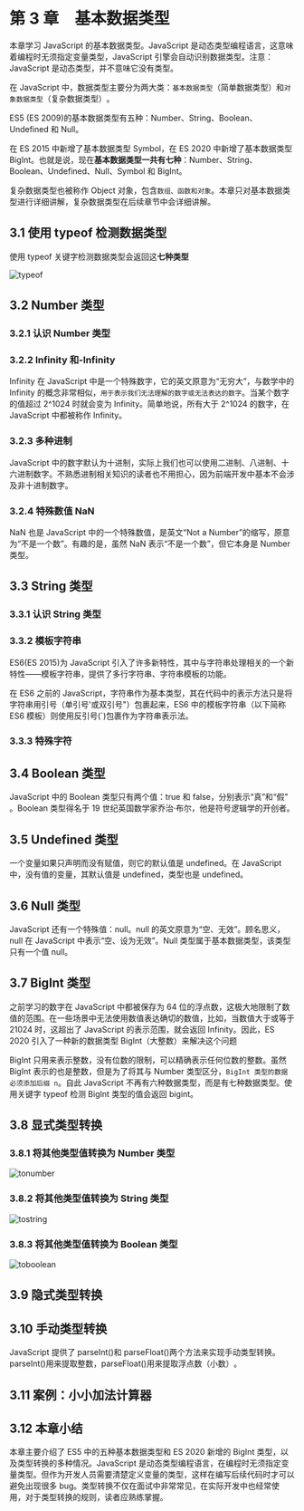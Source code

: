 # 第 3 章　基本数据类型

本章学习 JavaScript 的基本数据类型。JavaScript 是动态类型编程语言，这意味着编程时无须指定变量类型，JavaScript 引擎会自动识别数据类型。注意：JavaScript 是动态类型，并不意味它没有类型。

在 JavaScript 中，数据类型主要分为两大类：`基本数据类型`（简单数据类型）和`对象数据类型`（复杂数据类型）​。

ES5 (ES 2009)的基本数据类型有五种：Number、String、Boolean、Undefined 和 Null。

在 ES 2015 中新增了基本数据类型 Symbol，在 ES 2020 中新增了基本数据类型 BigInt。也就是说，现在**基本数据类型一共有七种**：Number、String、Boolean、Undefined、Null、Symbol 和 BigInt。

复杂数据类型也被称作 Object 对象，包含`数组、函数和对象`。本章只对基本数据类型进行详细讲解，复杂数据类型在后续章节中会详细讲解。

## 3.1 使用 typeof 检测数据类型

使用 typeof 关键字检测数据类型会返回这**七种类型**

![typeof](https://read-1305214533.cos.ap-guangzhou.myqcloud.com/45235_41_1.jpg)

## 3.2 Number 类型

### 3.2.1 认识 Number 类型

### 3.2.2 Infinity 和-Infinity

Infinity 在 JavaScript 中是一个特殊数字，它的英文原意为“无穷大”​，与数学中的 Infinity 的概念非常相似，`用于表示我们无法理解的数字或无法表达的数字`。当某个数字的值超过 2^1024 时就会变为 Infinity。简单地说，所有大于 2^1024 的数字，在 JavaScript 中都被称作 Infinity。

### 3.2.3 多种进制

JavaScript 中的数字默认为十进制，实际上我们也可以使用二进制、八进制、十六进制数字。不熟悉进制相关知识的读者也不用担心，因为前端开发中基本不会涉及非十进制数字。

### 3.2.4 特殊数值 NaN

NaN 也是 JavaScript 中的一个特殊数值，是英文“Not a Number”的缩写，原意为“不是一个数”​。有趣的是，虽然 NaN 表示“不是一个数”​，但它本身是 Number 类型。

## 3.3 String 类型

### 3.3.1 认识 String 类型

### 3.3.2 模板字符串

ES6(ES 2015)为 JavaScript 引入了许多新特性，其中与字符串处理相关的一个新特性——模板字符串，提供了多行字符串、字符串模板的功能。

在 ES6 之前的 JavaScript，字符串作为基本类型，其在代码中的表示方法只是将字符串用引号（单引号'或双引号"）包裹起来，ES6 中的模板字符串（以下简称 ES6 模板）则使用反引号(`)包裹作为字符串表示法。

### 3.3.3 特殊字符

## 3.4 Boolean 类型

JavaScript 中的 Boolean 类型只有两个值：true 和 false，分别表示“真”和“假”​。Boolean 类型得名于 19 世纪英国数学家乔治·布尔，他是符号逻辑学的开创者。

## 3.5 Undefined 类型

一个变量如果只声明而没有赋值，则它的默认值是 undefined。在 JavaScript 中，没有值的变量，其默认值是 undefined，类型也是 undefined。

## 3.6 Null 类型

JavaScript 还有一个特殊值：null。null 的英文原意为“空、无效”​。顾名思义，null 在 JavaScript 中表示“空、设为无效”​。Null 类型属于基本数据类型，该类型只有一个值 null。

## 3.7 BigInt 类型

之前学习的数字在 JavaScript 中都被保存为 64 位的浮点数，这极大地限制了数值的范围。在一些场景中无法使用数值表达确切的数值，比如，当数值大于或等于 21024 时，这超出了 JavaScript 的表示范围，就会返回 Infinity。因此，ES 2020 引入了一种新的数据类型 BigInt（大整数）来解决这个问题

BigInt 只用来表示整数，没有位数的限制，可以精确表示任何位数的整数。虽然 BigInt 表示的也是整数，但是为了将其与 Number 类型区分，`BigInt 类型的数据必须添加后缀 n`。自此 JavaScript 不再有六种数据类型，而是有七种数据类型。使用关键字 typeof 检测 BigInt 类型的值会返回 bigint。

## 3.8 显式类型转换

### 3.8.1 将其他类型值转换为 Number 类型

![tonumber](https://read-1305214533.cos.ap-guangzhou.myqcloud.com/45235_49_2.jpg)

### 3.8.2 将其他类型值转换为 String 类型

![tostring](https://read-1305214533.cos.ap-guangzhou.myqcloud.com/45235_50_1.jpg)

### 3.8.3 将其他类型值转换为 Boolean 类型

![toboolean](https://read-1305214533.cos.ap-guangzhou.myqcloud.com/45235_50_2.jpg)

## 3.9 隐式类型转换

## 3.10 手动类型转换

JavaScript 提供了 parseInt()和 parseFloat()两个方法来实现手动类型转换。parseInt()用来提取整数，parseFloat()用来提取浮点数（小数）​。

## 3.11 案例：小小加法计算器

## 3.12 本章小结

本章主要介绍了 ES5 中的五种基本数据类型和 ES 2020 新增的 BigInt 类型，以及类型转换的多种情况。JavaScript 是动态类型编程语言，在编程时无须指定变量类型。但作为开发人员需要清楚定义变量的类型，这样在编写后续代码时才可以避免出现很多 bug。类型转换不仅在面试中非常常见，在实际开发中也经常使用，对于类型转换的规则，读者应熟练掌握。
